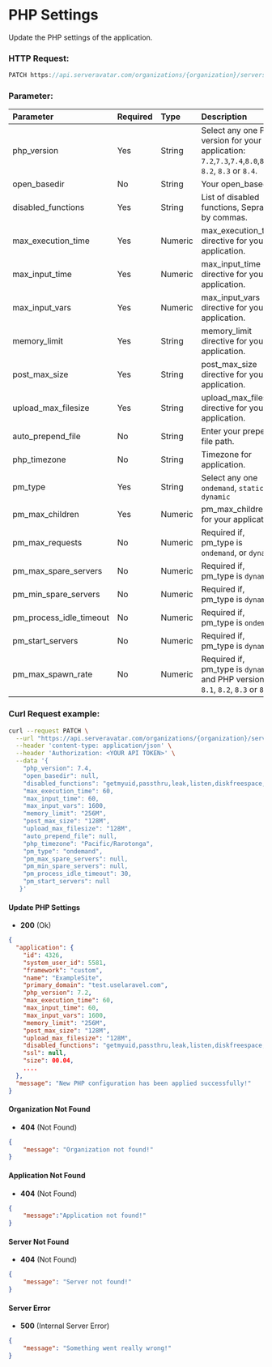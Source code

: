 # PHP Settings

Update the PHP settings of the application.

### HTTP Request:

```js
PATCH https://api.serveravatar.com/organizations/{organization}/servers/{server}/applications/{application}/php-settings
```

### Parameter:

| Parameter    | Required | Type      | Description      |
|:------------- |:------------- |:--------------|:----------------- |
| php_version | Yes | String | Select any one PHP version for your application: `7.2`,`7.3`,`7.4`,`8.0`,`8.1`, `8.2`, `8.3` or `8.4`. |
| open_basedir | No | String | Your open_basedir. |
| disabled_functions | Yes | String | List of disabled functions, Seprated by commas. |
| max_execution_time | Yes | Numeric | max_execution_time directive for your application. |
| max_input_time | Yes | Numeric | max_input_time directive for your application. |
| max_input_vars | Yes | Numeric | max_input_vars directive for your application. |
| memory_limit | Yes | String | memory_limit directive for your application. |
| post_max_size | Yes | String | post_max_size directive for your application. |
| upload_max_filesize | Yes | String | upload_max_filesize directive for your application. |
| auto_prepend_file | No | String | Enter your prepend file path. |
| php_timezone | No | String | Timezone for application. |
| pm_type | Yes | String | Select any one `ondemand`, `static`, or `dynamic` |
| pm_max_children | Yes | Numeric | pm_max_children for your application. |
| pm_max_requests | No | Numeric | Required if, pm_type is `ondemand`, or `dynamic` |
| pm_max_spare_servers | No | Numeric | Required if, pm_type is `dynamic` |
| pm_min_spare_servers | No | Numeric | Required if, pm_type is `dynamic` |
| pm_process_idle_timeout | No | Numeric | Required if, pm_type is `ondemand` |
| pm_start_servers | No | Numeric | Required if, pm_type is `dynamic` |
| pm_max_spawn_rate | No | Numeric | Required if, pm_type is `dynamic` and PHP version is `8.1`, `8.2`, `8.3` or `8.4`. |

### Curl Request example:

```sh
curl --request PATCH \
  --url "https://api.serveravatar.com/organizations/{organization}/servers/{server}/applications/{application}/php-settings" \
  --header 'content-type: application/json' \
  --header 'Authorization: <YOUR API TOKEN>' \
  --data '{
    "php_version": 7.4,
    "open_basedir": null,
    "disabled_functions": "getmyuid,passthru,leak,listen,diskfreespace,tmpfile,link,ignore_user_abort,shell_exec,dl,set_time_limit,exec,system,highlight_file,source,show_source,fpassthru,virtual,posix_ctermid,posix_getcwd,posix_getegid,posix_geteuid,posix_getgid,posix_getgrgid,posix_getgrnam,posix_getgroups,posix_getlogin,posix_getpgid,posix_getpgrp,posix_getpid,posix,_getppid,posix_getpwuid,posix_getrlimit,posix_getsid,posix_getuid,posix_isatty,posix_kill,posix_mkfifo,posix_setegid,posix_seteuid,posix_setgid,posix_setpgid,posix_setsid,posix_setuid,posix_times,posix_ttyname,posix_uname,proc_open,proc_close,proc_nice,proc_terminate,escapeshellcmd,ini_alter,popen,pcntl_exec,socket_accept,socket_bind,socket_clear_error",
    "max_execution_time": 60,
    "max_input_time": 60,
    "max_input_vars": 1600,
    "memory_limit": "256M",
    "post_max_size": "128M",
    "upload_max_filesize": "128M",
    "auto_prepend_file": null,
    "php_timezone": "Pacific/Rarotonga",
    "pm_type": "ondemand",
    "pm_max_spare_servers": null,
    "pm_min_spare_servers": null,
    "pm_process_idle_timeout": 30,
    "pm_start_servers": null
   }'
```

#### Update PHP Settings
- __200__ (Ok)

```json
{
  "application": {
    "id": 4326,
    "system_user_id": 5581,
    "framework": "custom",
    "name": "ExampleSite",
    "primary_domain": "test.uselaravel.com",
    "php_version": 7.2,
    "max_execution_time": 60,
    "max_input_time": 60,
    "max_input_vars": 1600,
    "memory_limit": "256M",
    "post_max_size": "128M",
    "upload_max_filesize": "128M",
    "disabled_functions": "getmyuid,passthru,leak,listen,diskfreespace,tmpfile,link,ignore_user_abort,shell_exec,dl,set_time_limit,exec,system,highlight_file,source,show_source,fpassthru,virtual,posix_ctermid,posix_getcwd,posix_getegid,posix_geteuid,posix_getgid,posix_getgrgid,posix_getgrnam,posix_getgroups,posix_getlogin,posix_getpgid,posix_getpgrp,posix_getpid,posix,_getppid,posix_getpwuid,posix_getrlimit,posix_getsid,posix_getuid,posix_isatty,posix_kill,posix_mkfifo,posix_setegid,posix_seteuid,posix_setgid,posix_setpgid,posix_setsid,posix_setuid,posix_times,posix_ttyname,posix_uname,proc_open,proc_close,proc_nice,proc_terminate,escapeshellcmd,ini_alter,popen,pcntl_exec,socket_accept,socket_bind,socket_clear_error,socket_close,socket_connect,symlink,posix_geteuid,ini_alter,socket_listen,socket_create_listen,socket_read,socket_create_pair,stream_socket_server",
    "ssl": null,
    "size": 00.04,
    ....
  },
  "message": "New PHP configuration has been applied successfully!"
}
```

#### Organization Not Found
- __404__ (Not Found)

```json
{
    "message": "Organization not found!"
}
```

#### Application Not Found
- __404__ (Not Found)

```json
{
    "message":"Application not found!"
}
```

#### Server Not Found
- __404__ (Not Found)

```json
{
    "message": "Server not found!"
}
```

#### Server Error
- __500__ (Internal Server Error)

```json
{
    "message": "Something went really wrong!"
}
```